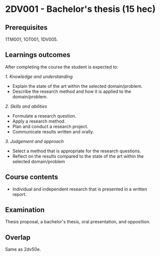 # 2DV001 - Bachelor's thesis (15 hec)

## Prerequisites

1TM001, 1OT001, 1DV005.

## Learnings outcomes

After completing the course the student is expected to:

*1. Knowledge and understanding*

- Explain the state of the art within the selected domain/problem.
- Describe the research method and how it is applied to the domain/problem.

*2.	Skills and abilities*

- Formulate a research question.
- Apply a research method.
- Plan and conduct a research project.
- Communicate results written and orally.

*3.	Judgement and approach*

- Select a method that is appropriate for the research questions.
- Reflect on the results compared to the state of the art within the selected domain/problem

## Course contents

- Individual and independent research that is presented in a written report.

## Examination

Thesis proposal, a bachelor's thesis, oral presentation, and opposition.

## Overlap

Same as 2dv50e.
